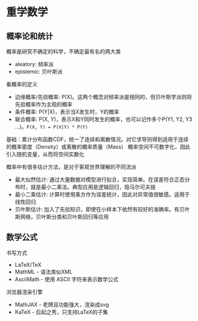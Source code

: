 # 重学数学

## 概率论和统计

概率是研究不确定的科学，不确定最有名的两大类
* aleatory: 频率派
* epistemic: 贝叶斯派

看概率的定义

* 边缘概率/先验概率: P(X)。这两个概念对频率派是相同的，但贝叶斯学派则将先验概率作为主观的概率
* 条件概率: P(Y|X)，表示当X发生时，Y的概率
* 联合概率: P(X, Y)，表示X和Y同时发生的概率，也可以记作多个P(Y1, Y2, Y3 ...)。`P(X, Y) = P(X|Y) * P(Y)`

基础：累计分布函数CDF，统一了连续和离散情况。对它求导则得到适用于连续的概率密度（Density）或离散的概率质量（Mass）
概率空间不可数字化，因此引入随机变量，从而将空间实数化

概率中有很多估计方法，是对于客观世界理解的不同流派

* 最大似然估计: 通过大量数据对模型进行拟合，实现简单。在误差符合正态分布时，就是最小二乘法。典型应用是逻辑回归，隐马尔可夫链
* 最小二乘估计: 计算时使用乘方作为误差统计，因此对异常值很敏感。适用于线性回归
* 贝叶斯估计: 加入了先验知识，即使在小样本下依然有较好的准确率。有贝叶斯网络，贝叶斯分类和贝叶斯回归等应用

## 数学公式

书写方式

* LaTeX/TeX
* MathML - 语法类似XML
* AsciiMath - 使用 ASCII 字符来表示数学公式

浏览器渲染引擎

* MathJAX - 老牌且功能强大，渲染成svg
* KaTeX - 后起之秀，只支持LaTeX的子集